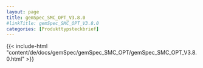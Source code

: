 ```yaml
---
layout: page
title: gemSpec_SMC_OPT_V3.8.0
#linkTitle: gemSpec_SMC_OPT_V3.8.0
categories: [Produkttypsteckbrief]
---
```

{{< include-html "content/de/docs/gemSpec/gemSpec_SMC_OPT/gemSpec_SMC_OPT_V3.8.0.html" >}}